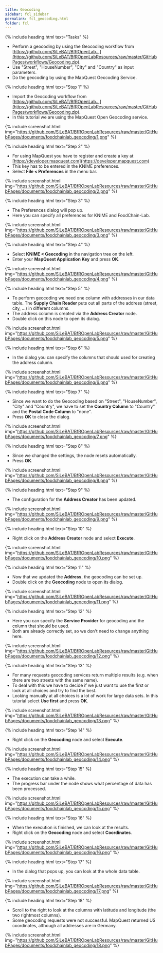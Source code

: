 ```yaml
---
title: Geocoding
sidebar: fcl_sidebar
permalink: fcl_geocoding.html
folder: fcl
---
```


{% include heading.html text="Tasks" %}

 * Perform a geocoding by using the Geocoding workflow from [https://github.com/SiLeBAT/BfROpenLab...](https://github.com/SiLeBAT/BfROpenLabResources/raw/master/GitHubPages/workflows/Geocoding.zip).
 * Use "Street", "HouseNumber", "City" and "Country" as input parameters.
 * Do the geocoding by using the MapQuest Geocoding Service.

{% include heading.html text="Step 1" %}

 * Import the Geocoding workflow from [https://github.com/SiLeBAT/BfROpenLab...](https://github.com/SiLeBAT/BfROpenLabResources/raw/master/GitHubPages/workflows/Geocoding.zip).
 * In this tutorial we are using the MapQuest Open Geocoding service.

{% include screenshot.html img="https://github.com/SiLeBAT/BfROpenLabResources/raw/master/GitHubPages/documents/foodchainlab_geocoding/1.png" %}

{% include heading.html text="Step 2" %}

 * For using MapQuest you have to register and create a key at [https://developer.mapquest.com](https://developer.mapquest.com)
 * This key has to be entered in the KNIME preferences.
 * Select **File < Preferences** in the menu bar.

{% include screenshot.html img="https://github.com/SiLeBAT/BfROpenLabResources/raw/master/GitHubPages/documents/foodchainlab_geocoding/2.png" %}

{% include heading.html text="Step 3" %}

 * The Preferences dialog will pop up.
 * Here you can specify all preferences for KNIME and FoodChain-Lab.

{% include screenshot.html img="https://github.com/SiLeBAT/BfROpenLabResources/raw/master/GitHubPages/documents/foodchainlab_geocoding/3.png" %}

{% include heading.html text="Step 4" %}

 * Select **KNIME < Geocoding** in the navigation tree on the left.
 * Enter your **MapQuest Application Key** and press **OK**.

{% include screenshot.html img="https://github.com/SiLeBAT/BfROpenLabResources/raw/master/GitHubPages/documents/foodchainlab_geocoding/4.png" %}

{% include heading.html text="Step 5" %}

 * To perform geocoding we need one column with addresses in our data table. The **Supply Chain Reader** puts out all parts of the address (street, city, ...) in different columns.
 * The address column is created via the **Address Creator** node.
 * Double click on this node to open its dialog.

{% include screenshot.html img="https://github.com/SiLeBAT/BfROpenLabResources/raw/master/GitHubPages/documents/foodchainlab_geocoding/5.png" %}

{% include heading.html text="Step 6" %}

 * In the dialog you can specify the columns that should used for creating the address column.

{% include screenshot.html img="https://github.com/SiLeBAT/BfROpenLabResources/raw/master/GitHubPages/documents/foodchainlab_geocoding/6.png" %}

{% include heading.html text="Step 7" %}

 * Since we want to do the Geocoding based on "Street", "HouseNumber", "City" and "Country", we have to set the **Country Column** to "Country" and the **Postal Code Column** to "none".
 * Press **OK** to close the dialog.

{% include screenshot.html img="https://github.com/SiLeBAT/BfROpenLabResources/raw/master/GitHubPages/documents/foodchainlab_geocoding/7.png" %}

{% include heading.html text="Step 8" %}

 * Since we changed the settings, the node resets automatically.
 * Press **OK**.

{% include screenshot.html img="https://github.com/SiLeBAT/BfROpenLabResources/raw/master/GitHubPages/documents/foodchainlab_geocoding/8.png" %}

{% include heading.html text="Step 9" %}

 * The configuration for the **Address Creator** has been updated.

{% include screenshot.html img="https://github.com/SiLeBAT/BfROpenLabResources/raw/master/GitHubPages/documents/foodchainlab_geocoding/9.png" %}

{% include heading.html text="Step 10" %}

 * Right click on the **Address Creator** node and select **Execute**.

{% include screenshot.html img="https://github.com/SiLeBAT/BfROpenLabResources/raw/master/GitHubPages/documents/foodchainlab_geocoding/10.png" %}

{% include heading.html text="Step 11" %}

 * Now that we updated the **Address**, the geocoding can be set up.
 * Double click on the **Geocoding** node to open its dialog.

{% include screenshot.html img="https://github.com/SiLeBAT/BfROpenLabResources/raw/master/GitHubPages/documents/foodchainlab_geocoding/11.png" %}

{% include heading.html text="Step 12" %}

 * Here you can specify the **Service Provider** for geocoding and the column that should be used.
 * Both are already correctly set, so we don't need to change anything here.

{% include screenshot.html img="https://github.com/SiLeBAT/BfROpenLabResources/raw/master/GitHubPages/documents/foodchainlab_geocoding/12.png" %}

{% include heading.html text="Step 13" %}

 * For many requests geocoding services return multiple results (e.g. when there are two streets with the same name).
 * To deal with this we have to decide if we just want to use the first or look at all choices and try to find the best.
 * Looking manually at all choices is a lot of work for large data sets. In this tutorial select **Use first** and press **OK**.

{% include screenshot.html img="https://github.com/SiLeBAT/BfROpenLabResources/raw/master/GitHubPages/documents/foodchainlab_geocoding/13.png" %}

{% include heading.html text="Step 14" %}

 * Right click on the **Geocoding** node and select **Execute**.

{% include screenshot.html img="https://github.com/SiLeBAT/BfROpenLabResources/raw/master/GitHubPages/documents/foodchainlab_geocoding/14.png" %}

{% include heading.html text="Step 15" %}

 * The execution can take a while.
 * The progress bar under the node shows what percentage of data has been processed.

{% include screenshot.html img="https://github.com/SiLeBAT/BfROpenLabResources/raw/master/GitHubPages/documents/foodchainlab_geocoding/15.png" %}

{% include heading.html text="Step 16" %}

 * When the execution is finished, we can look at the results.
 * Right click on the **Geocoding** node and select **Coordinates**.

{% include screenshot.html img="https://github.com/SiLeBAT/BfROpenLabResources/raw/master/GitHubPages/documents/foodchainlab_geocoding/16.png" %}

{% include heading.html text="Step 17" %}

 * In the dialog that pops up, you can look at the whole data table.

{% include screenshot.html img="https://github.com/SiLeBAT/BfROpenLabResources/raw/master/GitHubPages/documents/foodchainlab_geocoding/17.png" %}

{% include heading.html text="Step 18" %}

 * Scroll to the right to look at the columns with latitude and longitude (the two rightmost columns).
 * Some geocoding requests were not successful. MapQuest returned US coordinates, although all addresses are in Germany.

{% include screenshot.html img="https://github.com/SiLeBAT/BfROpenLabResources/raw/master/GitHubPages/documents/foodchainlab_geocoding/18.png" %}

